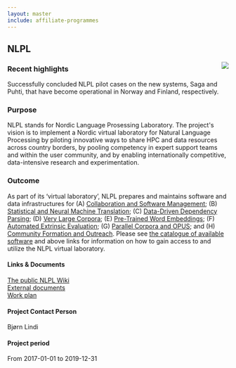 ```yaml
---
layout: master
include: affiliate-programmes
---
```


## NLPL
<img class="normal" align="right" src="{% include baseurl %}/assets/images/NLPL_logo.jpeg">

### Recent highlights
Successfully concluded NLPL pilot cases on the new systems, Saga and Puhti, that have become operational in Norway and Finland, respectively.
     
### Purpose
NLPL stands for Nordic Language Prosessing Laboratory. The project's vision is to implement a Nordic virtual laboratory for Natural Language Processing by piloting innovative ways to share HPC and data resources across country borders, by pooling competency in expert support teams and within the user community, and by enabling internationally competitive, data-intensive research and experimentation.
 
### Outcome
As part of its ‘virtual laboratory’, NLPL prepares and maintains software and data infrastructures for (A) [Collaboration and Software Management](http://wiki.nlpl.eu/index.php/Infrastructure/home); (B) [Statistical and Neural Machine Translation](http://wiki.nlpl.eu/index.php/Translation/home); (C) [Data-Driven Dependency Parsing](http://wiki.nlpl.eu/index.php/Parsing/home); (D) [Very Large Corpora](http://wiki.nlpl.eu/index.php/Corpora/home); (E) [Pre-Trained Word Embeddings](http://wiki.nlpl.eu/index.php/Vectors/home); (F) [Automated Extrinsic Evaluation](http://wiki.nlpl.eu/index.php/Evaluation/home); (G) [Parallel Corpora and OPUS](http://wiki.nlpl.eu/index.php/Corpora/OPUS); and (H) [Community Formation and Outreach](http://wiki.nlpl.eu/index.php/Community/home). Please see [the catalogue of available software](http://wiki.nlpl.eu/index.php/Infrastructure/software/catalogue) and above links for information on how to gain access to and utilize the NLPL virtual laboratory.
 
#### Links & Documents
[The public NLPL Wiki](http://wiki.nlpl.eu/index.php/Home) <br/>
[External documents](https://wiki.neic.no/wiki/Nordic_language_processing_laboratory) <br/>
[Work plan](https://wiki.neic.no/w/ext/img_auth.php/a/a9/20161220_NeIC_NLPL_workplan_approved.pdf)

#### Project Contact Person
Bjørn Lindi

#### Project period
From 2017-01-01 to 2019-12-31
                     

